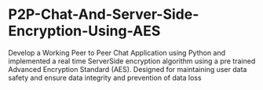 # P2P-Chat-And-Server-Side-Encryption-Using-AES
Develop a Working Peer to Peer Chat Application using Python and implemented a real time ServerSide encryption algorithm using a pre trained Advanced Encryption Standard (AES). Designed for maintaining user data safety and ensure data integrity and prevention of data loss
